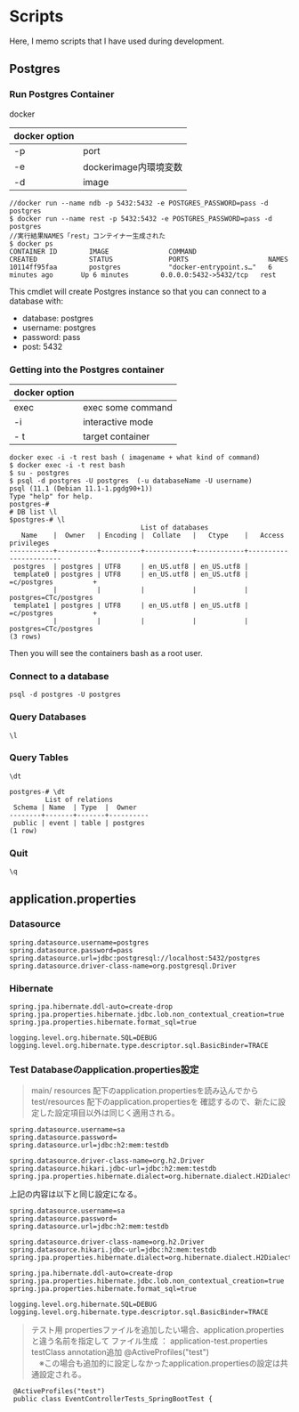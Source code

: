 # Scripts
   
   Here, I memo scripts that I have used during development.
   
   ## Postgres
   
   ### Run Postgres Container
   
   docker
   
   |  docker option |   | 
   |---|---|
   |  -p | port  | 
   |  -e |  dockerimage内環境変数 | 
   | -d   |   image | 
   
   
   ```
   //docker run --name ndb -p 5432:5432 -e POSTGRES_PASSWORD=pass -d postgres
   $ docker run --name rest -p 5432:5432 -e POSTGRES_PASSWORD=pass -d postgres
   //実行結果NAMES「rest」コンテイナー生成された
   $ docker ps
   CONTAINER ID        IMAGE               COMMAND                  CREATED             STATUS              PORTS                    NAMES
   10114ff95faa        postgres            "docker-entrypoint.s…"   6 minutes ago       Up 6 minutes        0.0.0.0:5432->5432/tcp   rest
   
   ```
   
   
   This cmdlet will create Postgres instance so that you can connect to a database with:
   * database: postgres
   * username: postgres
   * password: pass
   * post: 5432
   
   ### Getting into the Postgres container
   
   |  docker option |   | 
   |---|---|
   | exec | exec some command | 
   |  -i |  interactive mode | 
   | - t  |   target container | 
   
   ```
   docker exec -i -t rest bash ( imagename + what kind of command) 
   $ docker exec -i -t rest bash
   $ su - postgres
   $ psql -d postgres -U postgres  (-u databaseName -U username)
   psql (11.1 (Debian 11.1-1.pgdg90+1))
   Type "help" for help.
   postgres-#
   # DB list \l  
   $postgres-# \l
                                    List of databases
      Name    |  Owner   | Encoding |  Collate   |   Ctype    |   Access privileges
   -----------+----------+----------+------------+------------+-----------------------
    postgres  | postgres | UTF8     | en_US.utf8 | en_US.utf8 |
    template0 | postgres | UTF8     | en_US.utf8 | en_US.utf8 | =c/postgres          +
              |          |          |            |            | postgres=CTc/postgres
    template1 | postgres | UTF8     | en_US.utf8 | en_US.utf8 | =c/postgres          +
              |          |          |            |            | postgres=CTc/postgres
   (3 rows)
   
   ```
   
   Then you will see the containers bash as a root user.
   
   
   ### Connect to a database
   
   ```
   psql -d postgres -U postgres
   ```
   
   ### Query Databases
   
   ```
   \l
   ```
   
   ### Query Tables
   
   ```
   \dt
   
   postgres-# \dt
            List of relations
    Schema | Name  | Type  |  Owner
   --------+-------+-------+----------
    public | event | table | postgres
   (1 row)
   ```
   
   ### Quit
   
   ```
   \q
   ```
   
   ## application.properties
   
   ### Datasource
   
   ```
   spring.datasource.username=postgres
   spring.datasource.password=pass
   spring.datasource.url=jdbc:postgresql://localhost:5432/postgres
   spring.datasource.driver-class-name=org.postgresql.Driver
   ```
   
   ### Hibernate
   
   ```
   spring.jpa.hibernate.ddl-auto=create-drop
   spring.jpa.properties.hibernate.jdbc.lob.non_contextual_creation=true
   spring.jpa.properties.hibernate.format_sql=true
   
   logging.level.org.hibernate.SQL=DEBUG
   logging.level.org.hibernate.type.descriptor.sql.BasicBinder=TRACE
   ```
   
   ### Test Databaseのapplication.properties設定
   >main/ resources 配下のapplication.propertiesを読み込んでからtest/resources 配下のapplication.propertiesを
   >確認するので、新たに設定した設定項目以外は同じく適用される。 
   ```
   spring.datasource.username=sa
   spring.datasource.password=
   spring.datasource.url=jdbc:h2:mem:testdb
   
   spring.datasource.driver-class-name=org.h2.Driver
   spring.datasource.hikari.jdbc-url=jdbc:h2:mem:testdb 
   spring.jpa.properties.hibernate.dialect=org.hibernate.dialect.H2Dialect
   ```
   上記の内容は以下と同じ設定になる。
   ```
   spring.datasource.username=sa
   spring.datasource.password=
   spring.datasource.url=jdbc:h2:mem:testdb
   
   spring.datasource.driver-class-name=org.h2.Driver
   spring.datasource.hikari.jdbc-url=jdbc:h2:mem:testdb 
   spring.jpa.properties.hibernate.dialect=org.hibernate.dialect.H2Dialect
   
   spring.jpa.hibernate.ddl-auto=create-drop
   spring.jpa.properties.hibernate.jdbc.lob.non_contextual_creation=true
   spring.jpa.properties.hibernate.format_sql=true
   
   logging.level.org.hibernate.SQL=DEBUG
   logging.level.org.hibernate.type.descriptor.sql.BasicBinder=TRACE
   
   ```
   
   >テスト用 propertiesファイルを追加したい場合、application.propertiesと違う名前を指定して
   >ファイル生成 ： application-test.properties
   >testClass annotation追加 @ActiveProfiles("test")　<br> 
 　※この場合も追加的に設定しなかったapplication.propertiesの設定は共通設定される。
  ```
   @ActiveProfiles("test")
   public class EventControllerTests_SpringBootTest {
   ```